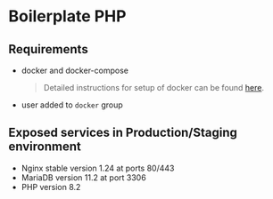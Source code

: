 # Boilerplate PHP

## Requirements

- docker and docker-compose

  > Detailed instructions for setup of docker can be found [here](https://www.docker.com/community-edition).

- user added to `docker` group

## Exposed services in Production/Staging environment

- Nginx stable version 1.24  at ports 80/443
- MariaDB version 11.2 at port 3306
- PHP version 8.2

